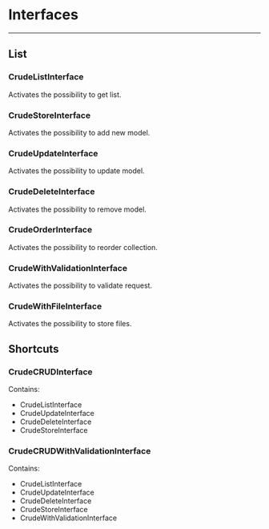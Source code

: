 # Interfaces

---

## List

### CrudeListInterface

Activates the possibility to get list.

### CrudeStoreInterface

Activates the possibility to add new model.

### CrudeUpdateInterface

Activates the possibility to update model.

### CrudeDeleteInterface

Activates the possibility to remove model.

### CrudeOrderInterface

Activates the possibility to reorder collection.

### CrudeWithValidationInterface

Activates the possibility to validate request.

### CrudeWithFileInterface

Activates the possibility to store files.

## Shortcuts

### CrudeCRUDInterface

Contains:
- CrudeListInterface
- CrudeUpdateInterface
- CrudeDeleteInterface
- CrudeStoreInterface

### CrudeCRUDWithValidationInterface

Contains:
- CrudeListInterface
- CrudeUpdateInterface
- CrudeDeleteInterface
- CrudeStoreInterface
- CrudeWithValidationInterface


